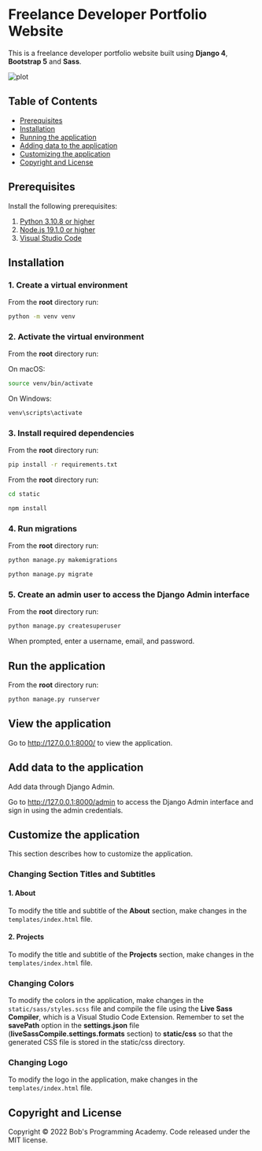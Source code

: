 # Freelance Developer Portfolio Website

This is a freelance developer portfolio website built using **Django 4**, **Bootstrap 5** and **Sass**.

![plot](https://github.com/BobsProgrammingAcademy/portfolio-website-django4-bootstrap-5/blob/master/static/images/portfolio.png?raw=true)


## Table of Contents 
- [Prerequisites](#prerequisites)
- [Installation](#installation)
- [Running the application](#run-the-application)
- [Adding data to the application](#add-data-to-the-application)
- [Customizing the application](#customize-the-application)
- [Copyright and License](#copyright-and-license)


## Prerequisites

Install the following prerequisites:

1. [Python 3.10.8 or higher](https://www.python.org/downloads/)
2. [Node.js 19.1.0 or higher](https://nodejs.org/en/)
3. [Visual Studio Code](https://code.visualstudio.com/download)


## Installation

### 1. Create a virtual environment

From the **root** directory run:

```bash
python -m venv venv
```

### 2. Activate the virtual environment

From the **root** directory run:

On macOS:

```bash
source venv/bin/activate
```

On Windows:

```bash
venv\scripts\activate
```

### 3. Install required dependencies

From the **root** directory run:

```bash
pip install -r requirements.txt
```

From the **root** directory run:

```bash
cd static
```
```bash
npm install
```

### 4. Run migrations

From the **root** directory run:

```bash
python manage.py makemigrations
```
```bash
python manage.py migrate
```

### 5. Create an admin user to access the Django Admin interface

From the **root** directory run:

```bash
python manage.py createsuperuser
```

When prompted, enter a username, email, and password.

## Run the application

From the **root** directory run:

```bash
python manage.py runserver
```

## View the application

Go to http://127.0.0.1:8000/ to view the application.


## Add data to the application

Add data through Django Admin.

Go to http://127.0.0.1:8000/admin to access the Django Admin interface and sign in using the admin credentials.


## Customize the application

This section describes how to customize the application. 

### Changing Section Titles and Subtitles 

#### 1. About

To modify the title and subtitle of the **About** section, make changes in the ```templates/index.html``` file.

#### 2. Projects

To modify the title and subtitle of the **Projects** section, make changes in the ```templates/index.html``` file.

### Changing Colors

To modify the colors in the application, make changes in the ```static/sass/styles.scss``` file and compile the file using the **Live Sass Compiler**, which is a Visual Studio Code Extension. Remember to set the **savePath** option in the **settings.json** file (**liveSassCompile.settings.formats** section) to **static/css** so that the generated CSS file is stored in the static/css directory. 

### Changing Logo

To modify the logo in the application, make changes in the ```templates/index.html``` file.


## Copyright and License

Copyright © 2022 Bob's Programming Academy. Code released under the MIT license.
